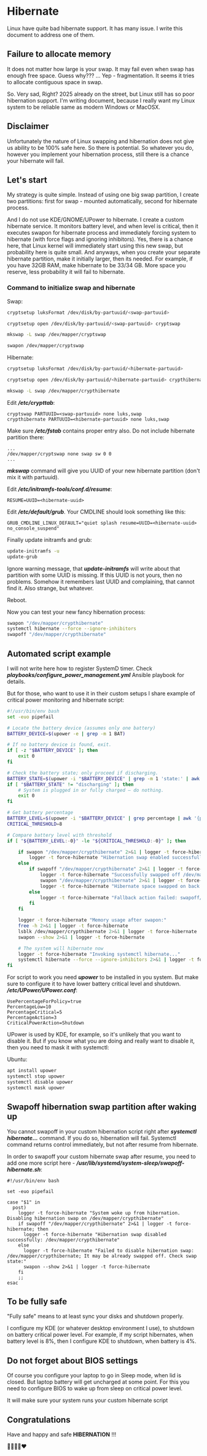 # Hibernate

Linux have quite bad hibernate support. It has many issue. I write this
document to address one of them.

## Failure to allocate memory

It does not matter how large is your swap. It may fail even when swap has
enough free space. Guess why??? ... Yep - fragmentation. It seems
it tries to allocate contiguous space in swap.

So. Very sad, Right? 2025 already on the street, but Linux still has so
poor hibernation support. I'm writing document, because I really want
my Linux system to be reliable same as modern Windows or MacOSX.

## Disclaimer

Unfortunately the nature of Linux swapping and hibernation does not give us
ability to be 100% safe here. So there is potential. So whatever you do,
however you implement your hibernation process, still there is a chance your
hibernate will fail.

## Let's start

My strategy is quite simple. Instead of using one big swap partition, I create
two partitions: first for swap - mounted automatically, second for hibernate
process.

And I do not use KDE/GNOME/UPower to hibernate. I create a custom hibernate
service. It monitors battery level, and when level is critical, then it
executes swapon for hibernate process and immediately forcing system to
hibernate (with force flags and ignoring inhibitors). Yes, there is a chance
here, that Linux kernel will immediately start using this new swap, but
probability here is quite small. And anyways, when you create your separate
hibernate partition, make it initially larger, then its needed. For example,
if you have 32GB RAM, make hibernate to be 33/34 GB. More space you reserve,
less probability it will fail to hibernate.

### Command to initialize swap and hibernate

Swap:

```bash
cryptsetup luksFormat /dev/disk/by-partuuid/<swap-partuuid>

cryptsetup open /dev/disk/by-partuuid/<swap-partuuid> cryptswap

mkswap -L swap /dev/mapper/cryptswap

swapon /dev/mapper/cryptswap
```

Hibernate:

```bash
cryptsetup luksFormat /dev/disk/by-partuuid/<hibernate-partuuid>

cryptsetup open /dev/disk/by-partuuid/<hibernate-partuuid> crypthibernate

mkswap -L swap /dev/mapper/crypthibernate
```

Edit **_/etc/crypttab_**:

```plain
cryptswap PARTUUID=<swap-partuuid> none luks,swap
crypthibernate PARTUUID=<hibernate-partuuid> none luks,swap
```

Make sure **_/etc/fstab_** contains proper entry also. Do not include hibernate
partition there:

```plain
...
/dev/mapper/cryptswap none swap sw 0 0
...
```

**_mkswap_** command will give you UUID of your new hibernate partition (don't
mix it with partuuid).

Edit **_/etc/initramfs-tools/conf.d/resume_**:

```plain
RESUME=UUID=<hibernate-uuid>
```

Edit **_/etc/default/grub_**. Your CMDLINE should look something like this:

```plain
GRUB_CMDLINE_LINUX_DEFAULT="quiet splash resume=UUID=<hibernate-uuid> no_console_suspend"
```

Finally update initramfs and grub:

```bash
update-initramfs -u
update-grub
```

Ignore warning message, that **_update-initramfs_** will write about that
partition with some UUID is missing. If this UUID is not yours, then no
problems. Somehow it remembers last UUID and complaining, that cannot find it.
Also strange, but whatever.

Reboot.

Now you can test your new fancy hibernation process:

```bash
swapon "/dev/mapper/crypthibernate"
systemctl hibernate --force --ignore-inhibitors
swapoff "/dev/mapper/crypthibernate"
```

## Automated script example

I will not write here how to register SystemD timer. Check
**_playbooks/configure_power_management.yml_** Ansible playbook for details.

But for those, who want to use it in their custom setups I share example of
critical power monitoring and hibernate script:

```bash
#!/usr/bin/env bash
set -euo pipefail

# Locate the battery device (assumes only one battery)
BATTERY_DEVICE=$(upower -e | grep -m 1 BAT)

# If no battery device is found, exit.
if [ -z "$BATTERY_DEVICE" ]; then
    exit 0
fi

# Check the battery state; only proceed if discharging.
BATTERY_STATE=$(upower -i "$BATTERY_DEVICE" | grep -m 1 'state:' | awk '{print $2}')
if [ "$BATTERY_STATE" != "discharging" ]; then
    # System is plugged in or fully charged – do nothing.
    exit 0
fi

# Get battery percentage
BATTERY_LEVEL=$(upower -i "$BATTERY_DEVICE" | grep percentage | awk '{print $2}' | sed 's/%//')
CRITICAL_THRESHOLD=8

# Compare battery level with threshold
if [ "${BATTERY_LEVEL:-0}" -le "${CRITICAL_THRESHOLD:-0}" ]; then

    if swapon "/dev/mapper/crypthibernate" 2>&1 | logger -t force-hibernate; then
        logger -t force-hibernate "Hibernation swap enabled successfully: /dev/mapper/crypthibernate"
    else
        if swapoff "/dev/mapper/crypthibernate" 2>&1 | logger -t force-hibernate; then
            logger -t force-hibernate "Successfully swapped off /dev/mapper/crypthibernate"
            swapon "/dev/mapper/crypthibernate" 2>&1 | logger -t force-hibernate;
            logger -t force-hibernate "Hibernate space swapped on back again: /dev/mapper/crypthibernate"
        else
            logger -t force-hibernate "Fallback action failed: swapoff/swapon: /dev/mapper/crypthibernate"
        fi
    fi

    logger -t force-hibernate "Memory usage after swapon:"
    free -h 2>&1 | logger -t force-hibernate
    lsblk /dev/mapper/crypthibernate 2>&1 | logger -t force-hibernate
    swapon --show 2>&1 | logger -t force-hibernate

    # The system will hibernate now
    logger -t force-hibernate "Invoking systemctl hibernate..."
    systemctl hibernate --force --ignore-inhibitors 2>&1 | logger -t force-hibernate
fi
```

For script to work you need **_upower_** to be installed in you system. But
make sure to configure it to have lower battery critical level
and shutdown. **_/etc/UPower/UPower.conf_**:

```plain
UsePercentageForPolicy=true
PercentageLow=10
PercentageCritical=5
PercentageAction=3
CriticalPowerAction=Shutdown
```

UPower is used by KDE, for example, so it's unlikely that you want to disable it.
But if you know what you are doing and really want to disable it, then you need to
mask it with systemctl:

Ubuntu:

```bash
apt install upower
systemctl stop upower
systemctl disable upower
systemctl mask upower
```

## Swapoff hibernation swap partition after waking up

You cannot swapoff in your custom hibernation script right after
**_systemctl hibernate..._** command. If you do so, hibernation will fail.
Systemctl command returns control immediately, but not after resume from
hibernate.

In order to swapoff your custom hibernate swap after resume, you need to add
one more script here -
**_/usr/lib/systemd/system-sleep/swapoff-hibernate.sh_**:

```plain
#!/usr/bin/env bash

set -euo pipefail

case "$1" in
  post)
    logger -t force-hibernate "System woke up from hibernation. Disabling hibernation swap on /dev/mapper/crypthibernate"
    if swapoff "/dev/mapper/crypthibernate" 2>&1 | logger -t force-hibernate; then
      logger -t force-hibernate "Hibernation swap disabled successfully: /dev/mapper/crypthibernate"
    else
      logger -t force-hibernate "Failed to disable hibernation swap: /dev/mapper/crypthibernate; It may be already swapped off. Check swap state:"
      swapon --show 2>&1 | logger -t force-hibernate
    fi
    ;;
esac
```

## To be fully safe

"Fully safe" means to at least sync your disks and shutdown properly.

I configure my KDE (or whatever desktop environment I use), to shutdown on
battery critical power level. For example, if my script hibernates, when
battery level is 8%, then I configure KDE to shutdown, when battery is 4%.

## Do not forget about BIOS settings

Of course you configure your laptop to go in Sleep mode, when lid is closed.
But laptop battery will get uncharged at some point. For this you need to
configure BIOS to wake up from sleep on critical power level.

It will make sure your system runs your custom hibernate script

## Congratulations

Have and happy and safe **HIBERNATION** !!!

🤘💪🤣😍❤
